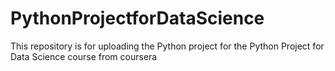 # PythonProjectforDataScience

This repository is for uploading the Python project for the Python Project for Data Science course from coursera
